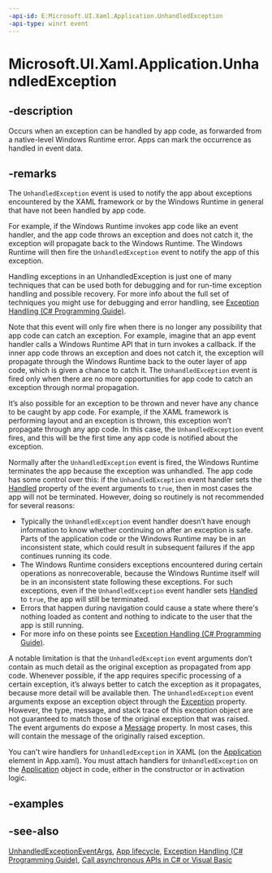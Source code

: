 ```yaml
---
-api-id: E:Microsoft.UI.Xaml.Application.UnhandledException
-api-type: winrt event
---
```


<!-- Event syntax
public event Microsoft.UI.Xaml.UnhandledExceptionEventHandler UnhandledException
-->

# Microsoft.UI.Xaml.Application.UnhandledException

## -description

Occurs when an exception can be handled by app code, as forwarded from a native-level Windows Runtime error. Apps can mark the occurrence as handled in event data.

## -remarks

The `UnhandledException` event is used to notify the app about exceptions encountered by the XAML framework or by the Windows Runtime in general that have not been handled by app code.

For example, if the Windows Runtime invokes app code like an event handler, and the app code throws an exception and does not catch it, the exception will propagate back to the Windows Runtime. The Windows Runtime will then fire the `UnhandledException` event to notify the app of this exception.

Handling exceptions in an UnhandledException is just one of many techniques that can be used both for debugging and for run-time exception handling and possible recovery. For more info about the full set of techniques you might use for debugging and error handling, see [Exception Handling (C# Programming Guide)](/dotnet/csharp/fundamentals/exceptions/exception-handling).

Note that this event will only fire when there is no longer any possibility that app code can catch an exception. For example, imagine that an app event handler calls a Windows Runtime  API that in turn invokes a callback. If the inner app code throws an exception and does not catch it, the exception will propagate through the Windows Runtime back to the outer layer of app code, which is given a chance to catch it. The `UnhandledException` event is fired only when there are no more opportunities for app code to catch an exception through normal propagation.

It’s also possible for an exception to be thrown and never have any chance to be caught by app code. For example, if the XAML framework is performing layout and an exception is thrown, this exception won’t propagate through any app code. In this case, the `UnhandledException` event fires, and this will be the first time any app code is notified about the exception.

Normally after the `UnhandledException` event is fired, the Windows Runtime terminates the app because the exception was unhandled. The app code has some control over this: if the `UnhandledException` event handler sets the [Handled](unhandledexceptioneventargs_handled.md) property of the event arguments to `true`, then in most cases the app will not be terminated. However, doing so routinely is not recommended for several reasons:

+ Typically the `UnhandledException` event handler doesn’t have enough information to know whether continuing on after an exception is safe. Parts of the application code or the Windows Runtime may be in an inconsistent state, which could result in subsequent failures if the app continues running its code.
+ The Windows Runtime considers exceptions encountered during certain operations as nonrecoverable, because the Windows Runtime itself will be in an inconsistent state following these exceptions. For such exceptions, even if the `UnhandledException` event handler sets [Handled](unhandledexceptioneventargs_handled.md) to `true`, the app will still be terminated.
+ Errors that happen during navigation could cause a state where there's nothing loaded as content and nothing to indicate to the user that the app is still running.
+ For more info on these points see [Exception Handling (C# Programming Guide)](/dotnet/csharp/fundamentals/exceptions/exception-handling).

A notable limitation is that the `UnhandledException` event arguments don’t contain as much detail as the original exception as propagated from app code. Whenever possible, if the app requires specific processing of a certain exception, it’s always better to catch the exception as it propagates, because more detail will be available then. The `UnhandledException` event arguments expose an exception object through the [Exception](unhandledexceptioneventargs_exception.md) property. However, the type, message, and stack trace of this exception object are not guaranteed to match those of the original exception that was raised. The event arguments do expose a [Message](unhandledexceptioneventargs_message.md) property. In most cases, this will contain the message of the originally raised exception.

You can't wire handlers for `UnhandledException` in XAML (on the [Application](application.md) element in App.xaml). You must attach handlers for `UnhandledException` on the [Application](application.md) object in code, either in the constructor or in activation logic.

## -examples

## -see-also

[UnhandledExceptionEventArgs](unhandledexceptioneventargs.md), [App lifecycle](/windows/uwp/launch-resume/app-lifecycle), [Exception Handling (C# Programming Guide)](/dotnet/csharp/fundamentals/exceptions/exception-handling), [Call asynchronous APIs in C# or Visual Basic](/windows/uwp/threading-async/call-asynchronous-apis-in-csharp-or-visual-basic)

